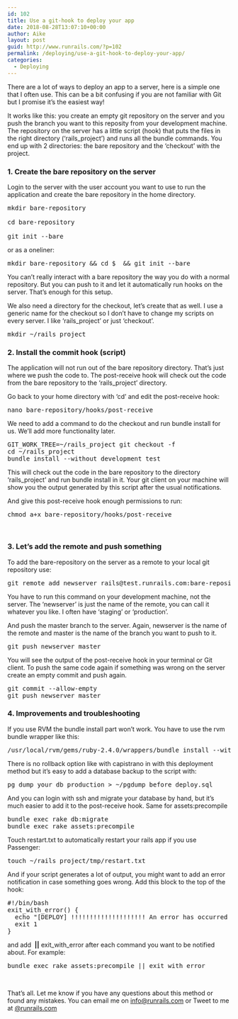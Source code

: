 ```yaml
---
id: 102
title: Use a git-hook to deploy your app
date: 2018-08-28T13:07:10+00:00
author: Aike
layout: post
guid: http://www.runrails.com/?p=102
permalink: /deploying/use-a-git-hook-to-deploy-your-app/
categories:
  - Deploying
---
```

There are a lot of ways to deploy an app to a server, here is a simple one that I often use. This can be a bit confusing if you are not familiar with Git but I promise it&#8217;s the easiest way!

It works like this: you create an empty git repository on the server and you push the branch you want to this reposity from your development machine. The repository on the server has a little script (hook) that puts the files in the right directory (&#8216;rails_project&#8217;) and runs all the bundle commands. You end up with 2 directories: the bare repository and the &#8216;checkout&#8217; with the project.<!--more-->

### 1. Create the bare repository on the server

Login to the server with the user account you want to use to run the application and create the bare repository in the home directory.

<pre class="lang:default decode:true ">mkdir bare-repository 

cd bare-repository

git init --bare</pre>

or as a oneliner:

<pre class="lang:default decode:true">mkdir bare-repository && cd $_ && git init --bare</pre>

You can&#8217;t really interact with a bare repository the way you do with a normal repository. But you can push to it and let it automatically run hooks on the server. That&#8217;s enough for this setup.

We also need a directory for the checkout, let&#8217;s create that as well. I use a generic name for the checkout so I don&#8217;t have to change my scripts on every server. I like &#8216;rails_project&#8217; or just &#8216;checkout&#8217;.

<pre class="lang:default decode:true ">mkdir ~/rails_project</pre>

### 2. Install the commit hook (script)

The application will not run out of the bare repository directory. That&#8217;s just where we push the code to. The post-receive hook will check out the code from the bare repository to the &#8216;rails_project&#8217; directory.

Go back to your home directory with &#8216;cd&#8217; and edit the post-receive hook:

<pre class="lang:default decode:true">nano bare-repository/hooks/post-receive</pre>

We need to add a command to do the checkout and run bundle install for us. We&#8217;ll add more functionality later.

<pre class="lang:default decode:true">GIT_WORK_TREE=~/rails_project git checkout -f
cd ~/rails_project
bundle install --without development test</pre>

This will check out the code in the bare repository to the directory &#8216;rails_project&#8217; and run bundle install in it. Your git client on your machine will show you the output generated by this script after the usual notifications.

And give this post-receive hook enough permissions to run:

<pre class="lang:default decode:true">chmod a+x bare-repository/hooks/post-receive</pre>

&nbsp;

### 3. Let&#8217;s add the remote and push something

To add the bare-repository on the server as a remote to your local git repository use:

<pre class="lang:default decode:true">git remote add newserver rails@test.runrails.com:bare-repository</pre>

You have to run this command on your development machine, not the server. The &#8216;newserver&#8217; is just the name of the remote, you can call it whatever you like. I often have &#8216;staging&#8217; or &#8216;production&#8217;.

And push the master branch to the server. Again, newserver is the name of the remote and master is the name of the branch you want to push to it.

<pre class="lang:default decode:true">git push newserver master</pre>

You will see the output of the post-receive hook in your terminal or Git client. To push the same code again if something was wrong on the server create an empty commit and push again.

<pre class="lang:default decode:true ">git commit --allow-empty
git push newserver master</pre>

### 4. Improvements and troubleshooting

If you use RVM the bundle install part won&#8217;t work. You have to use the rvm bundle wrapper like this:

<pre class="lang:default decode:true ">/usr/local/rvm/gems/ruby-2.4.0/wrappers/bundle install --without development test</pre>

There is no rollback option like with capistrano in with this deployment method but it&#8217;s easy to add a database backup to the script with:

<pre class="lang:default decode:true ">pg_dump your_db_production &gt; ~/pgdump_before_deploy.sql</pre>

And you can login with ssh and migrate your database by hand, but it&#8217;s much easier to add it to the post-receive hook. Same for assets:precompile

<pre class="lang:default decode:true">bundle exec rake db:migrate
bundle exec rake assets:precompile</pre>

Touch restart.txt to automatically restart your rails app if you use Passenger:

<pre class="lang:default decode:true ">touch ~/rails_project/tmp/restart.txt</pre>

And if your script generates a lot of output, you might want to add an error notification in case something goes wrong. Add this block to the top of the hook:

<pre class="lang:default decode:true">#!/bin/bash
exit_with_error() {
  echo "[DEPLOY] !!!!!!!!!!!!!!!!!!!! An error has occurred !!!!!!!!!!!!!!!!!!!!!!!"
  exit 1
}</pre>

and add  **||** exit\_with\_error after each command you want to be notified about. For example:

<pre class="lang:default decode:true ">bundle exec rake assets:precompile || exit_with_error</pre>

&nbsp;

That&#8217;s all. Let me know if you have any questions about this method or found any mistakes. You can email me on <info@runrails.com> or Tweet to me at [@runrails.com](https://twitter.com/runrails)